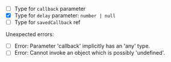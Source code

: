 - [ ] Type for `callback` parameter
- [x] Type for `delay` parameter: `number | null`
- [ ] Type for `savedCallback` ref

Unexpected errors:
- [ ] Error: Parameter 'callback' implicitly has an 'any' type.
- [ ] Error: Cannot invoke an object which is possibly 'undefined'.
